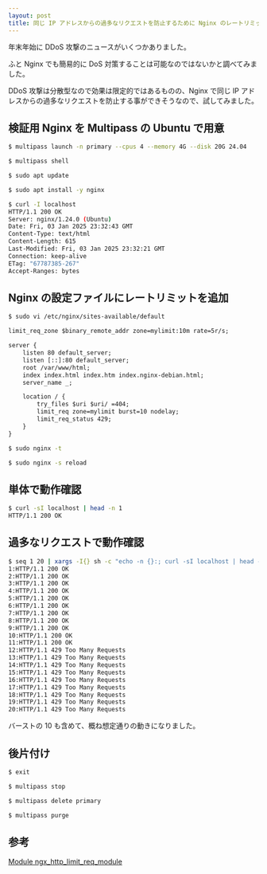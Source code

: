 ```yaml
---
layout: post
title: 同じ IP アドレスからの過多なリクエストを防止するために Nginx のレートリミットを試してみた
---
```


年末年始に DDoS 攻撃のニュースがいくつかありました。

ふと Nginx でも簡易的に DoS 対策することは可能なのではないかと調べてみました。

DDoS 攻撃は分散型なので効果は限定的ではあるものの、Nginx で同じ IP アドレスからの過多なリクエストを防止する事ができそうなので、試してみました。

## 検証用 Nginx を Multipass の Ubuntu で用意

```bash
$ multipass launch -n primary --cpus 4 --memory 4G --disk 20G 24.04

$ multipass shell

$ sudo apt update

$ sudo apt install -y nginx

$ curl -I localhost
HTTP/1.1 200 OK
Server: nginx/1.24.0 (Ubuntu)
Date: Fri, 03 Jan 2025 23:32:43 GMT
Content-Type: text/html
Content-Length: 615
Last-Modified: Fri, 03 Jan 2025 23:32:21 GMT
Connection: keep-alive
ETag: "67787385-267"
Accept-Ranges: bytes
```

## Nginx の設定ファイルにレートリミットを追加

```bash
$ sudo vi /etc/nginx/sites-available/default
```

```txt
limit_req_zone $binary_remote_addr zone=mylimit:10m rate=5r/s;

server {
    listen 80 default_server;
    listen [::]:80 default_server;
    root /var/www/html;
    index index.html index.htm index.nginx-debian.html;
    server_name _;

    location / {
        try_files $uri $uri/ =404;
        limit_req zone=mylimit burst=10 nodelay;
        limit_req_status 429;
    }
}
```

```bash
$ sudo nginx -t

$ sudo nginx -s reload
```

## 単体で動作確認

```bash
$ curl -sI localhost | head -n 1
HTTP/1.1 200 OK
```

## 過多なリクエストで動作確認

```bash
$ seq 1 20 | xargs -I{} sh -c "echo -n {}:; curl -sI localhost | head -n 1"
1:HTTP/1.1 200 OK
2:HTTP/1.1 200 OK
3:HTTP/1.1 200 OK
4:HTTP/1.1 200 OK
5:HTTP/1.1 200 OK
6:HTTP/1.1 200 OK
7:HTTP/1.1 200 OK
8:HTTP/1.1 200 OK
9:HTTP/1.1 200 OK
10:HTTP/1.1 200 OK
11:HTTP/1.1 200 OK
12:HTTP/1.1 429 Too Many Requests
13:HTTP/1.1 429 Too Many Requests
14:HTTP/1.1 429 Too Many Requests
15:HTTP/1.1 429 Too Many Requests
16:HTTP/1.1 429 Too Many Requests
17:HTTP/1.1 429 Too Many Requests
18:HTTP/1.1 429 Too Many Requests
19:HTTP/1.1 429 Too Many Requests
20:HTTP/1.1 429 Too Many Requests
```

バーストの 10 も含めて、概ね想定通りの動きになりました。

## 後片付け

```bash
$ exit

$ multipass stop

$ multipass delete primary

$ multipass purge
```

## 参考

[Module ngx_http_limit_req_module](https://nginx.org/en/docs/http/ngx_http_limit_req_module.html)
